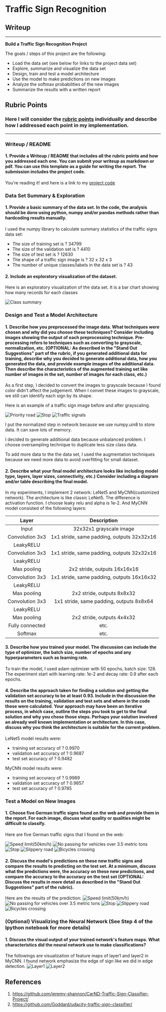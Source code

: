 # **Traffic Sign Recognition** 

## Writeup

---

**Build a Traffic Sign Recognition Project**

The goals / steps of this project are the following:
* Load the data set (see below for links to the project data set)
* Explore, summarize and visualize the data set
* Design, train and test a model architecture
* Use the model to make predictions on new images
* Analyze the softmax probabilities of the new images
* Summarize the results with a written report


[//]: # (Image References)

[summary]: ./traffic-signs-data/result/summary.png "Summary"
[rgb2gray1]: ./traffic-signs-data/result/rgb2gray1.png "Priority road"
[rgb2gray2]: ./traffic-signs-data/result/rgb2gray2.png "Stop"
[rgb2gray3]: ./traffic-signs-data/result/rgb2gray3.png "Traffic signals"

[50km]: ./traffic-signs-data/test_imgs/2.jpg "Speed limit(50km/h)"
[nopass_3.5]: ./traffic-signs-data/test_imgs/10.jpg "No passing for vehicles over 3.5 metric tons"
[stop]: ./traffic-signs-data/test_imgs/14.jpg "Stop"
[slippery]: ./traffic-signs-data/test_imgs/23.jpg "Slippery road"
[bicycle]: ./traffic-signs-data/test_imgs/29.jpg "Bicycles crossing"

[pred2]: ./traffic-signs-data/result/pred2.png
[pred10]: ./traffic-signs-data/result/pred10.png
[pred14]: ./traffic-signs-data/result/pred14.png
[pred23]: ./traffic-signs-data/result/pred23.png
[pred29]: ./traffic-signs-data/result/pred29.png

[conv1]: ./traffic-signs-data/result/vis_conv1.png
[conv2]: ./traffic-signs-data/result/vis_conv2.png

## Rubric Points
### Here I will consider the [rubric points](https://review.udacity.com/#!/rubrics/481/view) individually and describe how I addressed each point in my implementation.  

---
### Writeup / README

#### 1. Provide a Writeup / README that includes all the rubric points and how you addressed each one. You can submit your writeup as markdown or pdf. You can use this template as a guide for writing the report. The submission includes the project code.

You're reading it! and here is a link to my [project code](https://github.com/udacity/CarND-Traffic-Sign-Classifier-Project/blob/master/Traffic_Sign_Classifier.ipynb)

### Data Set Summary & Exploration

#### 1. Provide a basic summary of the data set. In the code, the analysis should be done using python, numpy and/or pandas methods rather than hardcoding results manually.

I used the numpy library to calculate summary statistics of the traffic
signs data set:

* The size of training set is ? 34799
* The size of the validation set is ? 4410
* The size of test set is ? 12630
* The shape of a traffic sign image is ? 32 x 32 x 3
* The number of unique classes/labels in the data set is ? 43

#### 2. Include an exploratory visualization of the dataset.

Here is an exploratory visualization of the data set. It is a bar chart showing how many records for each classes 

![Class summary][summary]

### Design and Test a Model Architecture

#### 1. Describe how you preprocessed the image data. What techniques were chosen and why did you choose these techniques? Consider including images showing the output of each preprocessing technique. Pre-processing refers to techniques such as converting to grayscale, normalization, etc. (OPTIONAL: As described in the "Stand Out Suggestions" part of the rubric, if you generated additional data for training, describe why you decided to generate additional data, how you generated the data, and provide example images of the additional data. Then describe the characteristics of the augmented training set like number of images in the set, number of images for each class, etc.)

As a first step, I decided to convert the images to grayscale because I found color didn't affect the judgement. When I convet these images to grayscale, we still can identify each sign by its shape. 

Here is an example of a traffic sign image before and after grayscaling.

![Priority road][rgb2gray1]
![Stop][rgb2gray2]
![Traffic signals][rgb2gray3]

I put the normalized step in network because we use numpy.uin8 to store data. It can save lots of memory.

I decided to generate additional data because unbalanced problem. I choose oversampling technique to duplicate less size class data.

To add more data to the the data set, I used the augmentation techniques because we need more data to avoid overfitting for small dataset.


#### 2. Describe what your final model architecture looks like including model type, layers, layer sizes, connectivity, etc.) Consider including a diagram and/or table describing the final model.

In my experiments, I implement 2 network: LeNet5 and MyCNN(customized network).
The architecture is like classic LeNet5. The difference is activation function. I choose leaky relu and alpha is 1e-2.
And MyCNN model consisted of the following layers:

| Layer         		|     Description	        					| 
|:---------------------:|:---------------------------------------------:| 
| Input         		| 32x32x1 grayscale image   							| 
| Convolution 3x3     	| 1x1 stride, same padding, outputs 32x32x16 |
| LeakyRELU					|												|
| Convolution 3x3     	| 1x1 stride, same padding, outputs 32x32x16 |
| LeakyRELU					|												|
| Max pooling	      	| 2x2 stride,  outputs 16x16x16|
| Convolution 3x3     	| 1x1 stride, same padding, outputs 16x16x32 |
| LeakyRELU					|												|
| Max pooling	      	| 2x2 stride,  outputs 8x8x32|
| Convolution 3x3     	| 1x1 stride, same padding, outputs 8x8x64 |
| LeakyRELU					|												|
| Max pooling	      	| 2x2 stride,  outputs 4x4x32|
| Fully connected		| etc.        									|
| Softmax				| etc.        									|
 


#### 3. Describe how you trained your model. The discussion can include the type of optimizer, the batch size, number of epochs and any hyperparameters such as learning rate.

To train the model, I used adam optimizer with 50 epochs, batch size: 128. The experiment start with learning rate: 1e-2 and decay rate: 0.9 after each epochs.

#### 4. Describe the approach taken for finding a solution and getting the validation set accuracy to be at least 0.93. Include in the discussion the results on the training, validation and test sets and where in the code these were calculated. Your approach may have been an iterative process, in which case, outline the steps you took to get to the final solution and why you chose those steps. Perhaps your solution involved an already well known implementation or architecture. In this case, discuss why you think the architecture is suitable for the current problem.

LeNet5 model results were:
* training set accuracy of ? 0.9970
* validation set accuracy of ? 0.9687
* test set accuracy of ? 0.9482

MyCNN model results were:
* training set accuracy of ? 0.9989
* validation set accuracy of ? 0.9857
* test set accuracy of ? 0.9785


### Test a Model on New Images

#### 1. Choose five German traffic signs found on the web and provide them in the report. For each image, discuss what quality or qualities might be difficult to classify.

Here are five German traffic signs that I found on the web:

![Speed limit(50km/h)][50km] ![No passing for vehicles over 3.5 metric tons][nopass_3.5] ![Stop][stop] 
![Slippery road][slippery] ![Bicycles crossing][bicycle]

#### 2. Discuss the model's predictions on these new traffic signs and compare the results to predicting on the test set. At a minimum, discuss what the predictions were, the accuracy on these new predictions, and compare the accuracy to the accuracy on the test set (OPTIONAL: Discuss the results in more detail as described in the "Stand Out Suggestions" part of the rubric).

Here are the results of the prediction:
![Speed limit(50km/h)][pred2]
![No passing for vehicles over 3.5 metric tons][pred10]
![Stop][pred14] 
![Slippery road][pred23]
![Bicycles crossing][pred29]

### (Optional) Visualizing the Neural Network (See Step 4 of the Ipython notebook for more details)
#### 1. Discuss the visual output of your trained network's feature maps. What characteristics did the neural network use to make classifications?

The followings are visualization of feature maps of layer1 and layer2 in MyCNN. I found network emphasize the edge of sign like we did in edge detection.
![Layer1][conv1]
![Layer2][conv2]


## References
1. https://github.com/jeremy-shannon/CarND-Traffic-Sign-Classifier-Project/
1. https://github.com/Goddard/udacity-traffic-sign-classifier/
